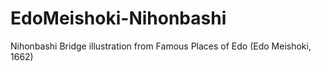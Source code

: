 # EdoMeishoki-Nihonbashi
Nihonbashi Bridge illustration from Famous Places of Edo (Edo Meishoki, 1662)
